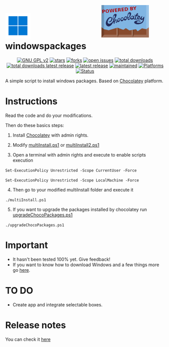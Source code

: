 <a href="https://chocolatey.org" target="_blank"><img src="https://raw.githubusercontent.com/adgellida/windowspackages/master/others/poweredByChocolatey.png" width="150" style="vertical-align:middle;margin:0px 50px" img align="right"></a>

<img src="https://raw.githubusercontent.com/adgellida/windowspackages/master/logo2.png" width="80"> windowspackages
=============================================  

<p align="center">
    <a href="https://www.gnu.org/licenses/gpl-2.0.en.html" target="_blank"><img src="https://img.shields.io/badge/license-GPLv2-blue.svg" alt="GNU GPL v2"></a>
    <a href="https://github.com/adgellida/windowspackages/stargazers" target="_blank"><img src="https://img.shields.io/github/stars/adgellida/windowspackages.svg" alt="stars"></a>
    <a href="https://github.com/adgellida/windowspackages/network" target="_blank"><img src="https://img.shields.io/github/forks/adgellida/windowspackages.svg" alt="forks"></a>
    <a href="https://github.com/adgellida/windowspackages/issues?q=is%3Aopen" target="_blank"><img src="https://img.shields.io/github/issues/adgellida/windowspackages.svg" alt="open issues"></a>
    <a href="https://github.com/adgellida/windowspackages/releases/latest" target="_blank"><img src="https://img.shields.io/github/downloads/adgellida/windowspackages/total.svg" alt="total downloads"></a>
    <a href="https://github.com/adgellida/windowspackages/releases/latest" target="_blank"><img src="https://img.shields.io/github/downloads/adgellida/windowspackages/v2017.09.09/total.svg" alt="total downloads latest release"></a>
    <a href="https://github.com/adgellida/windowspackages/releases/latest" target="_blank"><img src="https://img.shields.io/badge/latest release-no releases-blue.svg" alt="latest release"></a>
    <a href="https://github.com/adgellida/windowsScripts/commits/master" target="_blank"><img src="https://img.shields.io/badge/maintained-no-red.svg" alt="maintained"></a>
    <a href="https://github.com/adgellida/windowspackages/releases"><img src="https://img.shields.io/badge/platform-Windows-lightgrey.svg" alt="Platforms"></a>
    <a href="https://github.com/adgellida/windowspackages/releases"><img src="https://img.shields.io/badge/status-alpha-orange.svg" alt="Status"></a>
</p>

A simple script to install windows packages. Based on [Chocolatey](https://chocolatey.org) platform. 

Instructions
=============================================
Read the code and do your modifications.

Then do these basics steps:

1. Install [Chocolatey](https://github.com/adgellida/windowspackages/blob/master/installChocolateyCmd.bat) with admin rights.

2. Modify [multiInstall.ps1](https://github.com/adgellida/windowspackages/blob/master/multiInstall.ps1) or [multiInstall2.ps1](https://github.com/adgellida/windowspackages/blob/master/multiInstall2.ps1)

3. Open a terminal with admin rights and execute to enable scripts execution

`Set-ExecutionPolicy Unrestricted -Scope CurrentUser -Force`

`Set-ExecutionPolicy Unrestricted -Scope LocalMachine -Force`

4. Then go to your modified multiInstall folder and execute it

`./multiInstall.ps1`

5. If you want to upgrade the packages installed by chocolatey run [upgradeChocoPackages.ps1](https://github.com/adgellida/windowspackages/blob/master/upgradeChocoPackages.ps1)

`./upgradeChocoPackages.ps1`

Important
=============================================
* It hasn't been tested 100% yet. Give feedback!
* If you want to know how to download Windows and a few things more go [here](https://github.com/adgellida/windowspackages/blob/master/windowsTutorial.md).

TO DO
=============================================
* Create app and integrate selectable boxes.

Release notes
=============================================

You can check it [here](https://github.com/adgellida/windowspackages/releases)
